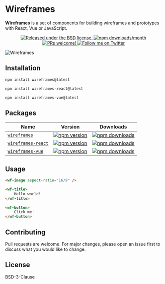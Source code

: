 # Wireframes

**Wireframes** is a set of components for building wireframes and prototypes with React, Vue or JavaScript.

<p align="center">
  <a href="./LICENSE">
    <img alt="Released under the BSD license." src="https://img.shields.io/badge/license-BSD-blue.svg"  />
  </a>
  <a href="https://www.npmjs.com/package/wireframes">
    <img alt="npm downloads/month" src="https://img.shields.io/npm/dm/wireframes"  />
  </a>
  <a href="../../issues">
    <img alt="PRs welcome!" src="https://img.shields.io/badge/PRs-welcome-brightgreen.svg?style=flat"  />
  </a>
  <a href="https://twitter.com/salteadorneodev">
    <img alt="Follow me on Twitter" src="https://img.shields.io/twitter/follow/salteadorneodev.svg?label=follow+@salteadorneodev&style=social&logo=twitter"/>
  </a>
</p>

![Wireframes](https://raw.githubusercontent.com/salteadorneo/wireframes/main/src/assets/og.png)

## Installation

```bash
npm install wireframes@latest
```
```bash
npm install wireframes-react@latest
```
```bash
npm install wireframes-vue@latest
```

## Packages

| Name | Version | Downloads |
| - | - | - |
| [`wireframes`](https://github.com/salteadorneo/wireframes/tree/main/packages/%40headlessui) | [![npm version](https://img.shields.io/npm/v/wireframes.svg)](https://www.npmjs.com/package/wireframes) | [![npm downloads](https://img.shields.io/npm/dt/wireframes.svg)](https://www.npmjs.com/package/wireframes) |
| [`wireframes-react`](https://github.com/salteadorneo/wireframes/tree/main/packages/%40headlessui-react) | [![npm version](https://img.shields.io/npm/v/wireframes-react.svg)](https://www.npmjs.com/package/wireframes-react) | [![npm downloads](https://img.shields.io/npm/dt/wireframes-react.svg)](https://www.npmjs.com/package/wireframes-react) |
| [`wireframes-vue`](https://github.com/salteadorneo/wireframes/tree/main/packages/%40headlessui-vue) | [![npm version](https://img.shields.io/npm/v/wireframes-vue.svg)](https://www.npmjs.com/package/wireframes-vue) | [![npm downloads](https://img.shields.io/npm/dt/wireframes-vue.svg)](https://www.npmjs.com/package/wireframes-vue) |

## Usage

```html
<wf-image aspect-ratio="16/9" />

<wf-title>
    Hello world!
</wf-title>

<wf-button>
    Click me!
</wf-button>
```

## Contributing

Pull requests are welcome. For major changes, please open an issue first to discuss what you would like to change.

## License

BSD-3-Clause